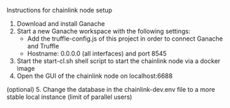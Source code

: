 Instructions for chainlink node setup

1. Download and install Ganache
2. Start a new Ganache workspace with the following settings:
    - Add the truffle-config.js of this project in order to connect Ganache and Truffle
    - Hostname: 0.0.0.0 (all interfaces) and port 8545
3. Start the start-cl.sh shell script to start the chainlink node via a docker image
4. Open the GUI of the chainlink node on localhost:6688

(optional) 5. Change the database in the chainlink-dev.env file to a more stable local instance (limit of parallel users)


